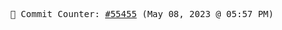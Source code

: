 <p align="center">
    <samp>
        📮 Commit Counter: <a href="https://github.com/Javascript-void0/Javascript-void0/commits/main">#55455</a> (May 08, 2023 @ 05:57 PM)
    </samp>
</p>